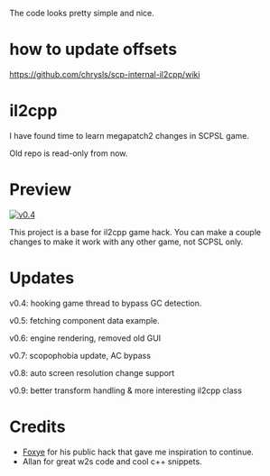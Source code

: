 The code looks pretty simple and nice.

# how to update offsets

https://github.com/chrysls/scp-internal-il2cpp/wiki

# il2cpp

I have found time to learn megapatch2 changes in SCPSL game.

Old repo is read-only from now.

# Preview

[![v0.4](https://img.youtube.com/vi/f-emyZ0ZKdo/0.jpg)](https://www.youtube.com/watch?v=f-emyZ0ZKdo)

This project is a base for il2cpp game hack. You can make a couple changes to make it work with any other game, not SCPSL only.

# Updates

v0.4: hooking game thread to bypass GC detection.

v0.5: fetching component data example.

v0.6: engine rendering, removed old GUI

v0.7: scopophobia update, AC bypass

v0.8: auto screen resolution change support

v0.9: better transform handling & more interesting il2cpp class

# Credits

* [Foxye](https://github.com/EquiFox) for his public hack that gave me inspiration to continue.
* Allan for great w2s code and cool c++ snippets.
